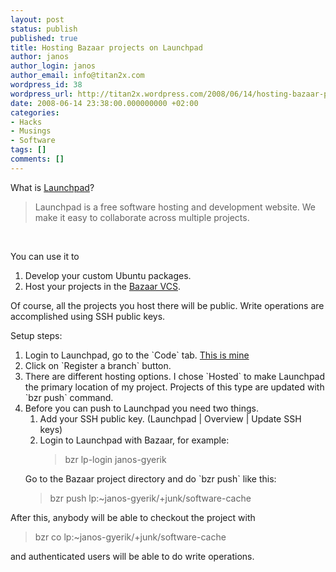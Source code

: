 ```yaml
---
layout: post
status: publish
published: true
title: Hosting Bazaar projects on Launchpad
author: janos
author_login: janos
author_email: info@titan2x.com
wordpress_id: 38
wordpress_url: http://titan2x.wordpress.com/2008/06/14/hosting-bazaar-projects-on-launchpad/
date: 2008-06-14 23:38:00.000000000 +02:00
categories:
- Hacks
- Musings
- Software
tags: []
comments: []
---
```

What is <a href="https://launchpad.net/">Launchpad</a>?

<blockquote>Launchpad is a free software hosting and development website. We make it easy to collaborate across multiple projects.</blockquote>
<br />

You can use it to 
<ol>
<li>Develop your custom Ubuntu packages.</li>
<li>Host your projects in the <a href="http://bazaar-vcs.org/">Bazaar VCS</a>.</li>
</ol>

Of course, all the projects you host there will be public. Write operations are accomplished using SSH public keys. 

Setup steps:
<ol>
<li>Login to Launchpad, go to the `Code` tab. <a href="https://code.launchpad.net/~janos-gyerik">This is mine</a></li>
<li>Click on `Register a branch` button.</li>
<li>There are different hosting options. I chose `Hosted` to make Launchpad the primary location of my project. Projects of this type are updated with `bzr push` command.</li>
<li>Before you can push to Launchpad you need two things. 
<ol><li>Add your SSH public key. (Launchpad | Overview | Update SSH keys)</li>
<li>Login to Launchpad with Bazaar, for example: 
<blockquote>bzr lp-login janos-gyerik</blockquote></li></ol>
Go to the Bazaar project directory and do `bzr push` like this: 
<blockquote>bzr push lp:~janos-gyerik/+junk/software-cache</blockquote></ol>

After this, anybody will be able to checkout the project with 
<blockquote>bzr co lp:~janos-gyerik/+junk/software-cache</blockquote> and authenticated users will be able to do write operations.

